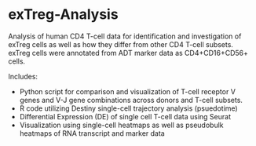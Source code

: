 # exTreg-Analysis

Analysis of human CD4 T-cell data for identification and investigation of exTreg cells as well as how they differ from other CD4 T-cell subsets. exTreg cells were annotated from ADT marker data as CD4+CD16+CD56+ cells. 

Includes: 
- Python script for comparison and visualization of T-cell receptor V genes and V-J gene combinations across donors and T-cell subsets. 
- R code utilizing Destiny single-cell trajectory analysis (psuedotime)
- Differential Expression (DE) of single cell T-cell data using Seurat
- Visualization using single-cell heatmaps as well as pseudobulk heatmaps of RNA transcript and marker data
